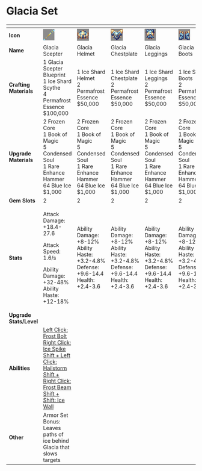 # Glacia Set



<table data-header-hidden><thead><tr><th width="150"></th><th width="273"></th><th width="279"></th><th width="285"></th><th width="309"></th><th width="293"></th></tr></thead><tbody><tr><td><strong>Icon</strong></td><td><img src="../../../../.gitbook/assets/image (98).png" alt="" data-size="original"></td><td><img src="../../../../.gitbook/assets/image (99).png" alt="" data-size="original"></td><td><img src="../../../../.gitbook/assets/image (100).png" alt="" data-size="original"></td><td><img src="../../../../.gitbook/assets/image (101).png" alt="" data-size="original"></td><td><img src="../../../../.gitbook/assets/image (102).png" alt="" data-size="original"></td></tr><tr><td><strong>Name</strong></td><td>Glacia Scepter</td><td>Glacia Helmet</td><td>Glacia Chestplate</td><td>Glacia Leggings</td><td>Glacia Boots</td></tr><tr><td><strong>Crafting Materials</strong></td><td>1 Glacia Scepter Blueprint<br>1 Ice Shard Scythe<br>4 Permafrost Essence<br>$100,000</td><td>1 Ice Shard Helmet<br>2 Permafrost Essence<br>$50,000</td><td>1 Ice Shard Chestplate<br>2 Permafrost Essence<br>$50,000</td><td>1 Ice Shard Leggings<br>2 Permafrost Essence<br>$50,000</td><td>1 Ice Shard Boots<br>2 Permafrost Essence<br>$50,000</td></tr><tr><td><strong>Upgrade Materials</strong></td><td>2 Frozen Core<br>1 Book of Magic<br>5 Condensed Soul<br>1 Rare Enhance Hammer<br>64 Blue Ice<br>$1,000</td><td>2 Frozen Core<br>1 Book of Magic<br>5 Condensed Soul<br>1 Rare Enhance Hammer<br>64 Blue Ice<br>$1,000</td><td>2 Frozen Core<br>1 Book of Magic<br>5 Condensed Soul<br>1 Rare Enhance Hammer<br>64 Blue Ice<br>$1,000</td><td>2 Frozen Core<br>1 Book of Magic<br>5 Condensed Soul<br>1 Rare Enhance Hammer<br>64 Blue Ice<br>$1,000</td><td>2 Frozen Core<br>1 Book of Magic<br>5 Condensed Soul<br>1 Rare Enhance Hammer<br>64 Blue Ice<br>$1,000</td></tr><tr><td><strong>Gem Slots</strong></td><td>2</td><td>2</td><td>2</td><td>2</td><td>2</td></tr><tr><td><strong>Stats</strong></td><td><p>Attack Damage: +18.4-27.6</p><p>Attack Speed: 1.6/s</p><p>Ability Damage: +32-48%<br>Ability Haste: +12-18%</p></td><td>Ability Damage: +8-12%<br>Ability Haste: +3.2-4.8%<br>Defense: +9.6-14.4<br>Health: +2.4-3.6</td><td>Ability Damage: +8-12%<br>Ability Haste: +3.2-4.8%<br>Defense: +9.6-14.4<br>Health: +2.4-3.6</td><td>Ability Damage: +8-12%<br>Ability Haste: +3.2-4.8%<br>Defense: +9.6-14.4<br>Health: +2.4-3.6</td><td>Ability Damage: +8-12%<br>Ability Haste: +3.2-4.8%<br>Defense: +9.6-14.4<br>Health: +2.4-3.6</td></tr><tr><td><strong>Upgrade Stats/Level</strong></td><td></td><td></td><td></td><td></td><td></td></tr><tr><td><strong>Abilities</strong></td><td><a href="../../abilities/glacia.md">Left Click: Frost Bolt<br>Right Click: Ice Spike<br>Shift + Left Click: Hailstorm<br>Shift + Right Click: Frost Beam<br>Shift + Shift: Ice Wall</a></td><td></td><td></td><td></td><td></td></tr><tr><td><strong>Other</strong></td><td>Armor Set Bonus:<br>Leaves paths of ice behind Glacia that slows targets</td><td></td><td></td><td></td><td></td></tr></tbody></table>

